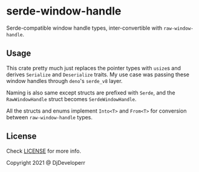 # serde-window-handle

Serde-compatible window handle types, inter-convertible with `raw-window-handle`.

## Usage

This crate pretty much just replaces the pointer types with `usize`s and derives
`Serialize` and `Deserialize` traits. My use case was passing these window handles
through `deno`'s `serde_v8` layer.

Naming is also same except structs are prefixed with `Serde`, and the
`RawWindowHandle` struct becomes `SerdeWindowHandle`.

All the structs and enums implement `Into<T>` and `From<T>` for conversion
between `raw-window-handle` types.

## License

Check [LICENSE](./LICENSE) for more info.

Copyright 2021 @ DjDeveloperr

